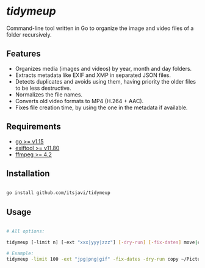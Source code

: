 # _tidymeup_

Command-line tool written in Go to organize the image and video files of a folder recursively.

## Features

- Organizes media (images and videos) by year, month and day folders.
- Extracts metadata like EXIF and XMP in separated JSON files.
- Detects duplicates and avoids using them, having priority the older files to be less destructive.
- Normalizes the file names.
- Converts old video formats to MP4 (H.264 + AAC).
- Fixes file creation time, by using the one in the metadata if available.


## Requirements

- [go >= v1.15](https://github.com/golang/go)
- [exiftool >= v11.80](https://github.com/exiftool/exiftool)
- [ffmpeg >= 4.2](https://ffmpeg.org/)


## Installation

```bash

go install github.com/itsjavi/tidymeup

```

## Usage

```bash

# All options:

tidymeup [-limit n] [-ext "xxx|yyy|zzz"] [-dry-run] [-fix-dates] move|copy <src> [<dest>]

# Example:
tidymeup -limit 100 -ext "jpg|png|gif" -fix-dates -dry-run copy ~/Pictures ~/Pictures-organised

```
